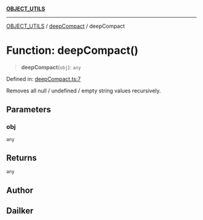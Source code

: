 [**OBJECT_UTILS**](../../README.md)

***

[OBJECT_UTILS](../../README.md) / [deepCompact](../README.md) / deepCompact

# Function: deepCompact()

> **deepCompact**(`obj`): `any`

Defined in: [deepCompact.ts:7](https://github.com/dailker/everyutil/blob/b267f20aec6acc544994839192032069b76d5a4b/src/object/deepCompact.ts#L7)

Removes all null / undefined / empty string values recursively.

## Parameters

### obj

`any`

## Returns

`any`

## Author

## Dailker

